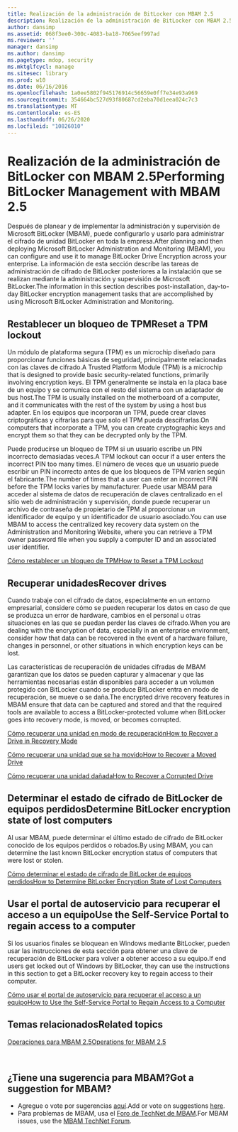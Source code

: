 ```yaml
---
title: Realización de la administración de BitLocker con MBAM 2.5
description: Realización de la administración de BitLocker con MBAM 2.5
author: dansimp
ms.assetid: 068f3ee0-300c-4083-ba18-7065eef997ad
ms.reviewer: ''
manager: dansimp
ms.author: dansimp
ms.pagetype: mdop, security
ms.mktglfcycl: manage
ms.sitesec: library
ms.prod: w10
ms.date: 06/16/2016
ms.openlocfilehash: 1a0ee5802f945176914c56659e0ff7e34e93a969
ms.sourcegitcommit: 354664bc527d93f80687cd2eba70d1eea024c7c3
ms.translationtype: MT
ms.contentlocale: es-ES
ms.lasthandoff: 06/26/2020
ms.locfileid: "10826010"
---
```

# <span data-ttu-id="55fd8-103">Realización de la administración de BitLocker con MBAM 2.5</span><span class="sxs-lookup"><span data-stu-id="55fd8-103">Performing BitLocker Management with MBAM 2.5</span></span>


<span data-ttu-id="55fd8-104">Después de planear y de implementar la administración y supervisión de Microsoft BitLocker (MBAM), puede configurarlo y usarlo para administrar el cifrado de unidad BitLocker en toda la empresa.</span><span class="sxs-lookup"><span data-stu-id="55fd8-104">After planning and then deploying Microsoft BitLocker Administration and Monitoring (MBAM), you can configure and use it to manage BitLocker Drive Encryption across your enterprise.</span></span> <span data-ttu-id="55fd8-105">La información de esta sección describe las tareas de administración de cifrado de BitLocker posteriores a la instalación que se realizan mediante la administración y supervisión de Microsoft BitLocker.</span><span class="sxs-lookup"><span data-stu-id="55fd8-105">The information in this section describes post-installation, day-to-day BitLocker encryption management tasks that are accomplished by using Microsoft BitLocker Administration and Monitoring.</span></span>

## <span data-ttu-id="55fd8-106">Restablecer un bloqueo de TPM</span><span class="sxs-lookup"><span data-stu-id="55fd8-106">Reset a TPM lockout</span></span>


<span data-ttu-id="55fd8-107">Un módulo de plataforma segura (TPM) es un microchip diseñado para proporcionar funciones básicas de seguridad, principalmente relacionadas con las claves de cifrado.</span><span class="sxs-lookup"><span data-stu-id="55fd8-107">A Trusted Platform Module (TPM) is a microchip that is designed to provide basic security-related functions, primarily involving encryption keys.</span></span> <span data-ttu-id="55fd8-108">El TPM generalmente se instala en la placa base de un equipo y se comunica con el resto del sistema con un adaptador de bus host.</span><span class="sxs-lookup"><span data-stu-id="55fd8-108">The TPM is usually installed on the motherboard of a computer, and it communicates with the rest of the system by using a host bus adapter.</span></span> <span data-ttu-id="55fd8-109">En los equipos que incorporan un TPM, puede crear claves criptográficas y cifrarlas para que solo el TPM pueda descifrarlas.</span><span class="sxs-lookup"><span data-stu-id="55fd8-109">On computers that incorporate a TPM, you can create cryptographic keys and encrypt them so that they can be decrypted only by the TPM.</span></span>

<span data-ttu-id="55fd8-110">Puede producirse un bloqueo de TPM si un usuario escribe un PIN incorrecto demasiadas veces.</span><span class="sxs-lookup"><span data-stu-id="55fd8-110">A TPM lockout can occur if a user enters the incorrect PIN too many times.</span></span> <span data-ttu-id="55fd8-111">El número de veces que un usuario puede escribir un PIN incorrecto antes de que los bloqueos de TPM varíen según el fabricante.</span><span class="sxs-lookup"><span data-stu-id="55fd8-111">The number of times that a user can enter an incorrect PIN before the TPM locks varies by manufacturer.</span></span> <span data-ttu-id="55fd8-112">Puede usar MBAM para acceder al sistema de datos de recuperación de claves centralizado en el sitio web de administración y supervisión, donde puede recuperar un archivo de contraseña de propietario de TPM al proporcionar un identificador de equipo y un identificador de usuario asociado.</span><span class="sxs-lookup"><span data-stu-id="55fd8-112">You can use MBAM to access the centralized key recovery data system on the Administration and Monitoring Website, where you can retrieve a TPM owner password file when you supply a computer ID and an associated user identifier.</span></span>

[<span data-ttu-id="55fd8-113">Cómo restablecer un bloqueo de TPM</span><span class="sxs-lookup"><span data-stu-id="55fd8-113">How to Reset a TPM Lockout</span></span>](how-to-reset-a-tpm-lockout-mbam-25.md)

## <span data-ttu-id="55fd8-114">Recuperar unidades</span><span class="sxs-lookup"><span data-stu-id="55fd8-114">Recover drives</span></span>


<span data-ttu-id="55fd8-115">Cuando trabaje con el cifrado de datos, especialmente en un entorno empresarial, considere cómo se pueden recuperar los datos en caso de que se produzca un error de hardware, cambios en el personal u otras situaciones en las que se puedan perder las claves de cifrado.</span><span class="sxs-lookup"><span data-stu-id="55fd8-115">When you are dealing with the encryption of data, especially in an enterprise environment, consider how that data can be recovered in the event of a hardware failure, changes in personnel, or other situations in which encryption keys can be lost.</span></span>

<span data-ttu-id="55fd8-116">Las características de recuperación de unidades cifradas de MBAM garantizan que los datos se pueden capturar y almacenar y que las herramientas necesarias están disponibles para acceder a un volumen protegido con BitLocker cuando se produce BitLocker entra en modo de recuperación, se mueve o se daña.</span><span class="sxs-lookup"><span data-stu-id="55fd8-116">The encrypted drive recovery features in MBAM ensure that data can be captured and stored and that the required tools are available to access a BitLocker-protected volume when BitLocker goes into recovery mode, is moved, or becomes corrupted.</span></span>

[<span data-ttu-id="55fd8-117">Cómo recuperar una unidad en modo de recuperación</span><span class="sxs-lookup"><span data-stu-id="55fd8-117">How to Recover a Drive in Recovery Mode</span></span>](how-to-recover-a-drive-in-recovery-mode-mbam-25.md)

[<span data-ttu-id="55fd8-118">Cómo recuperar una unidad que se ha movido</span><span class="sxs-lookup"><span data-stu-id="55fd8-118">How to Recover a Moved Drive</span></span>](how-to-recover-a-moved-drive-mbam-25.md)

[<span data-ttu-id="55fd8-119">Cómo recuperar una unidad dañada</span><span class="sxs-lookup"><span data-stu-id="55fd8-119">How to Recover a Corrupted Drive</span></span>](how-to-recover-a-corrupted-drive-mbam-25.md)

## <span data-ttu-id="55fd8-120">Determinar el estado de cifrado de BitLocker de equipos perdidos</span><span class="sxs-lookup"><span data-stu-id="55fd8-120">Determine BitLocker encryption state of lost computers</span></span>


<span data-ttu-id="55fd8-121">Al usar MBAM, puede determinar el último estado de cifrado de BitLocker conocido de los equipos perdidos o robados.</span><span class="sxs-lookup"><span data-stu-id="55fd8-121">By using MBAM, you can determine the last known BitLocker encryption status of computers that were lost or stolen.</span></span>

[<span data-ttu-id="55fd8-122">Cómo determinar el estado de cifrado de BitLocker de equipos perdidos</span><span class="sxs-lookup"><span data-stu-id="55fd8-122">How to Determine BitLocker Encryption State of Lost Computers</span></span>](how-to-determine-bitlocker-encryption-state-of-lost-computers-mbam-25.md)

## <span data-ttu-id="55fd8-123">Usar el portal de autoservicio para recuperar el acceso a un equipo</span><span class="sxs-lookup"><span data-stu-id="55fd8-123">Use the Self-Service Portal to regain access to a computer</span></span>


<span data-ttu-id="55fd8-124">Si los usuarios finales se bloquean en Windows mediante BitLocker, pueden usar las instrucciones de esta sección para obtener una clave de recuperación de BitLocker para volver a obtener acceso a su equipo.</span><span class="sxs-lookup"><span data-stu-id="55fd8-124">If end users get locked out of Windows by BitLocker, they can use the instructions in this section to get a BitLocker recovery key to regain access to their computer.</span></span>

[<span data-ttu-id="55fd8-125">Cómo usar el portal de autoservicio para recuperar el acceso a un equipo</span><span class="sxs-lookup"><span data-stu-id="55fd8-125">How to Use the Self-Service Portal to Regain Access to a Computer</span></span>](how-to-use-the-self-service-portal-to-regain-access-to-a-computer-mbam-25.md)



## <span data-ttu-id="55fd8-126">Temas relacionados</span><span class="sxs-lookup"><span data-stu-id="55fd8-126">Related topics</span></span>


[<span data-ttu-id="55fd8-127">Operaciones para MBAM 2.5</span><span class="sxs-lookup"><span data-stu-id="55fd8-127">Operations for MBAM 2.5</span></span>](operations-for-mbam-25.md)

 

## <span data-ttu-id="55fd8-128">¿Tiene una sugerencia para MBAM?</span><span class="sxs-lookup"><span data-stu-id="55fd8-128">Got a suggestion for MBAM?</span></span>
- <span data-ttu-id="55fd8-129">Agregue o vote por sugerencias [aquí](http://mbam.uservoice.com/forums/268571-microsoft-bitlocker-administration-and-monitoring).</span><span class="sxs-lookup"><span data-stu-id="55fd8-129">Add or vote on suggestions [here](http://mbam.uservoice.com/forums/268571-microsoft-bitlocker-administration-and-monitoring).</span></span> 
- <span data-ttu-id="55fd8-130">Para problemas de MBAM, usa el [Foro de TechNet de MBAM](https://social.technet.microsoft.com/Forums/home?forum=mdopmbam).</span><span class="sxs-lookup"><span data-stu-id="55fd8-130">For MBAM issues, use the [MBAM TechNet Forum](https://social.technet.microsoft.com/Forums/home?forum=mdopmbam).</span></span> 





